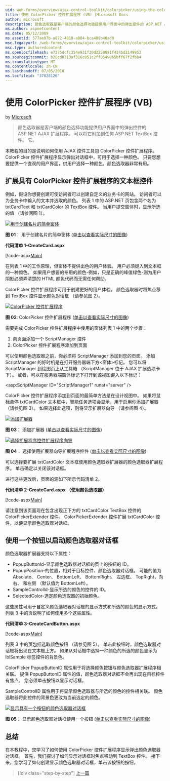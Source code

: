 ```yaml
---
uid: web-forms/overview/ajax-control-toolkit/colorpicker/using-the-colorpicker-control-extender-vb
title: 使用 ColorPicker 控件扩展程序 (VB) |Microsoft Docs
author: microsoft
description: 颜色选取器是客户端的颜色选择功能提供用户界面中的弹出控件的 ASP.NET AJAX 扩展程序。 可以将它附加到任何 ASP.NET...
ms.author: aspnetcontent
ms.date: 05/12/2009
ms.assetid: 577ae07b-a872-4818-a804-bca489b40ad0
msc.legacyurl: /web-forms/overview/ajax-control-toolkit/colorpicker/using-the-colorpicker-control-extender-vb
msc.type: authoredcontent
ms.openlocfilehash: e7375dcfc354e931f30d2250081f424bd2149953
ms.sourcegitcommit: b28cd0313af316c051c2ff8549865bff67f2fbb4
ms.translationtype: MT
ms.contentlocale: zh-CN
ms.lasthandoff: 07/05/2018
ms.locfileid: "37828126"
---
```

<a name="using-the-colorpicker-control-extender-vb"></a>使用 ColorPicker 控件扩展程序 (VB)
====================
by [Microsoft](https://github.com/microsoft)

> 颜色选取器是客户端的颜色选择功能提供用户界面中的弹出控件的 ASP.NET AJAX 扩展程序。 可以将它附加到任何 ASP.NET TextBox 控件。 它。


本教程的目的是说明如何使用 AJAX 控件工具包 ColorPicker 控件扩展程序。 ColorPicker 控件扩展程序显示弹出对话框中，可用于选择一种颜色。 只要您想要提供一个直观的用户界面，供用户选择一种颜色，颜色选取器非常有用。

## <a name="extending-a-textbox-control-with-the-colorpicker-control-extender"></a>扩展具有 ColorPicker 控件扩展程序的文本框控件

例如，假设你想要创建可使访问者可以创建自定义的业务卡的网站。 访问者可以为业务卡中输入的文本并选取的颜色。 列表 1 中的 ASP.NET 页包含两个名为 txtCardText 和 txtCardColor 的 TextBox 控件。 当用户提交窗体时，显示所选的值 （请参阅图 1）。


[![用于创建名片的简单窗体](using-the-colorpicker-control-extender-vb/_static/image1.jpg)](using-the-colorpicker-control-extender-vb/_static/image1.png)

**图 01**： 用于创建名片的简单窗体 ([单击以查看实际尺寸的图像](using-the-colorpicker-control-extender-vb/_static/image2.png))


**代码清单 1-CreateCard.aspx**

[!code-aspx[Main](using-the-colorpicker-control-extender-vb/samples/sample1.aspx)]

在列表 1 中的工作原理，但窗体不提供出色的用户体验。 用户必须键入到文本框的一种颜色。 如果用户想要的专用的颜色-例如，只是正确的峰值绿色-则为用户阴影必须弄清楚的 HTML 颜色代码而无需任何帮助。

ColorPicker 控件扩展程序可用于创建更好的用户体验。 颜色选取器时将焦点移到 TextBox 控件显示颜色对话框 （请参见图 2）。


[![ColorPicker 控件扩展程序](using-the-colorpicker-control-extender-vb/_static/image2.jpg)](using-the-colorpicker-control-extender-vb/_static/image3.png)

**图 02**: ColorPicker 控件扩展程序 ([单击以查看实际尺寸的图像](using-the-colorpicker-control-extender-vb/_static/image4.png))


需要完成 ColorPicker 控件扩展程序中使用的窗体列表 1 中的两个步骤：

1. 向页面添加一个 ScriptManager 控件
2. ColorPicker 控件扩展程序添加到页面

可以使用颜色选取器之前，你必须将 ScriptManager 添加到您的页面。 添加 ScriptManager 的好时机是在打开服务器端下方&lt;窗体&gt;标记。 您可以将 ScriptManager 到绘图页上从工具箱 （ScriptManager 位于 AJAX 扩展选项卡下）。 或者，可以在服务器端窗体标记下打开到源视图键入以下标记：

&lt;asp:ScriptManager ID="ScriptManager1" runat="server" /&gt;

ColorPicker 控件扩展程序添加到页面的最简单方法是在设计视图中。 如果将鼠标悬停 txtCardColor 文本框中，智能任务选项会显示，用于启用你添加扩展器 （请参见图 3）。 如果选择此选项，则将显示扩展器向导 （请参阅图 4）。


[![添加扩展器](using-the-colorpicker-control-extender-vb/_static/image3.jpg)](using-the-colorpicker-control-extender-vb/_static/image5.png)

**图 03**： 添加扩展器 ([单击以查看实际尺寸的图像](using-the-colorpicker-control-extender-vb/_static/image6.png))


[![选择扩展程序控件扩展程序向导](using-the-colorpicker-control-extender-vb/_static/image4.jpg)](using-the-colorpicker-control-extender-vb/_static/image7.png)

**图 04**： 选择使用扩展器向导扩展程序控件 ([单击以查看实际尺寸的图像](using-the-colorpicker-control-extender-vb/_static/image8.png))


可以选择要扩展 txtCardColor 文本框使用颜色选取器扩展器的颜色选取器扩展程序。 单击确定以关闭该对话框。

进行这些更改后，页面的源如下所示代码清单 2。

**代码清单 2-CreateCard.aspx （使用颜色选取器）**

[!code-aspx[Main](using-the-colorpicker-control-extender-vb/samples/sample2.aspx)]

请注意到该页面现在包含出现正下方的 txtCardColor TextBox 控件的 ColorPickerExtender 控件。 ColorPickerExtender 控件扩展 txtCardColor 控件，以便显示颜色选取器对话框。

## <a name="using-a-button-to-launch-the-color-picker-dialog"></a>使用一个按钮以启动颜色选取器对话框

颜色选取器扩展器支持以下属性：

- PopupButtonId-显示颜色选取器对话框的页上的按钮的 ID。
- PopupPosition-的位置，相对于目标控件，颜色选取器对话框。 可能的值为 Absolute、 Center、 BottomLeft、 BottomRight、 左边框、 TopRight，向右、 和左侧 （默认值为 BottomLeft）。
- SampleControlId-显示所选的颜色的控件的 ID。
- SelectedColor-选定颜色选取器的初始颜色。

这些属性可用于自定义颜色选取器对话框的显示方式和所选的颜色的显示方式。 列表 3 中的页说明了如何使用多个这些属性。

**代码清单 3-CreateCardButton.aspx**

[!code-aspx[Main](using-the-colorpicker-control-extender-vb/samples/sample3.aspx)]

列表 3 中的页包括选取颜色按钮 （请参见图 5）。 单击此按钮时，颜色选取器对话框将出现在文本框上方。 如果从对话框中选择一种颜色的所选的颜色显示为 lblSample 标签控件的背景色。

ColorPicker PopupButtonID 属性用于将选择颜色按钮与颜色选取器扩展程序相关联。 提供 PopupButtonID 属性的值，颜色选取器对话框不会再出现在目标控件有焦点。 您必须单击按钮以显示对话框。

SampleControlID 属性用于将显示颜色选取器与所选的颜色的控件相关联。 颜色选取器将此控件的背景色更改为当前选定的颜色。


[![显示具有一个按钮的颜色选取器对话框](using-the-colorpicker-control-extender-vb/_static/image5.jpg)](using-the-colorpicker-control-extender-vb/_static/image9.png)

**图 05**： 显示颜色选取器对话框使用一个按钮 ([单击以查看实际尺寸的图像](using-the-colorpicker-control-extender-vb/_static/image10.png))


## <a name="summary"></a>总结

在本教程中，您学习了如何使用 ColorPicker 控件扩展程序显示弹出颜色选取器对话框。 首先，我们探讨了如何显示对话框时焦点移动到 TextBox 控件。 接下来，您学习了如何创建显示颜色选取器对话框，单击该按钮的按钮。

> [!div class="step-by-step"]
> [上一篇](using-the-colorpicker-control-extender-cs.md)
